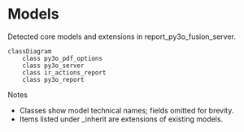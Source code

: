 # Models

Detected core models and extensions in report_py3o_fusion_server.

```mermaid
classDiagram
    class py3o_pdf_options
    class py3o_server
    class ir_actions_report
    class py3o_report
```

Notes
- Classes show model technical names; fields omitted for brevity.
- Items listed under _inherit are extensions of existing models.
